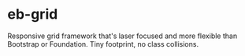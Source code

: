# eb-grid
Responsive grid framework that's laser focused and more flexible than Bootstrap or Foundation. Tiny footprint, no class collisions.
